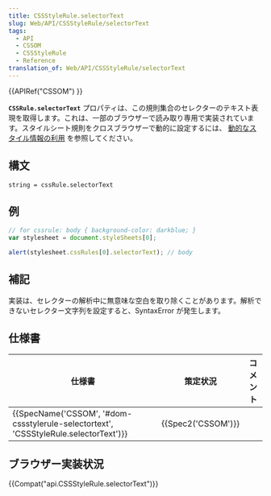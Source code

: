 ```yaml
---
title: CSSStyleRule.selectorText
slug: Web/API/CSSStyleRule/selectorText
tags:
  - API
  - CSSOM
  - CSSStyleRule
  - Reference
translation_of: Web/API/CSSStyleRule/selectorText
---
```

{{APIRef("CSSOM") }}

**`CSSRule.selectorText`** プロパティは、この規則集合のセレクターのテキスト表現を取得します。これは、一部のブラウザーで読み取り専用で実装されています。スタイルシート規則をクロスブラウザーで動的に設定するには、 [動的なスタイル情報の利用](/ja/docs/DOM/Using_dynamic_styling_information) を参照してください。

## 構文

```
string = cssRule.selectorText
```

## 例

```js
// for cssrule: body { background-color: darkblue; }
var stylesheet = document.styleSheets[0];

alert(stylesheet.cssRules[0].selectorText); // body
```

## 補記

実装は、セレクターの解析中に無意味な空白を取り除くことがあります。解析できないセレクター文字列を設定すると、SyntaxError が発生します。

## 仕様書

| 仕様書                                                                                                           | 策定状況                 | コメント |
| ---------------------------------------------------------------------------------------------------------------- | ------------------------ | -------- |
| {{SpecName('CSSOM', '#dom-cssstylerule-selectortext', 'CSSStyleRule.selectorText')}} | {{Spec2('CSSOM')}} |          |

## ブラウザー実装状況

{{Compat("api.CSSStyleRule.selectorText")}}
